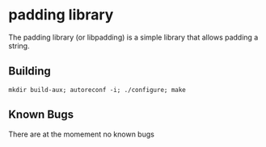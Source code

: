 # padding library

The padding library (or libpadding) is a simple library that allows padding
a string.

## Building

```mkdir build-aux; autoreconf -i; ./configure; make```

## Known Bugs
There are at the momement no known bugs
